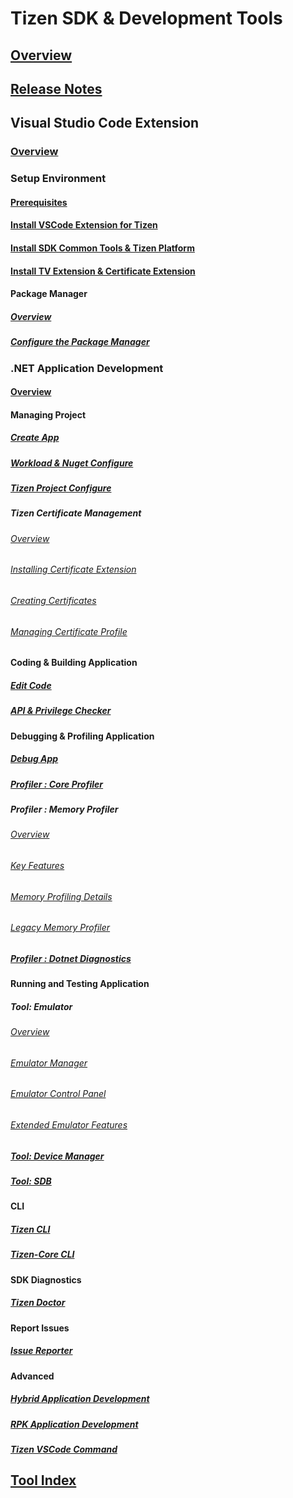 # Tizen SDK & Development Tools
## [Overview](/application/tizen-studio/common-tools/overview.md)
## [Release Notes](/application/tizen-studio/release-notes/6-0-release-notes.md)

## Visual Studio Code Extension
### [Overview](/application/vscode-ext/overview.md)

### Setup Environment
#### [Prerequisites](/application/vscode-ext/index.md)
#### [Install VSCode Extension for Tizen](/application/vscode-ext/Tizen/dotnet.md)
#### [Install SDK Common Tools & Tizen Platform](/application/vscode-ext/tools/welcome-page.md)
#### [Install TV Extension & Certificate Extension](/application/vscode-ext/tv-certificate-extension.md)
#### Package Manager
##### [Overview](/application/tizen-studio/common-tools/package-manager.md)
##### [Configure the Package Manager](/application/tizen-studio/common-tools/pkgmgr-advanced-configuration.md)


### .NET Application Development
#### [Overview](/application/vscode-ext/getting-started/dotnet-development-activity-tools.md)

#### Managing Project
##### [Create App](/application/vscode-ext/getting-started/creating-dotnet-application-projects.md)
##### [Workload & Nuget Configure](/application/vscode-ext/getting-started/configuring-app-workload-nuget.md)
##### [Tizen Project Configure](/application/vscode-ext/getting-started/configuring-tizen-project.md)
##### Tizen Certificate Management
###### [Overview](/application/dotnet/get-started/certificates/index.md)
###### [Installing Certificate Extension](/application/dotnet/get-started/certificates/installing-the-extension.md)
###### [Creating Certificates](/application/dotnet/get-started/certificates/creating-certificates.md)
###### [Managing Certificate Profile](/application/dotnet/get-started/certificates/managing-certificate-profile.md)
<!--##### [VD Application Signing](/xxxxxxx.md) -->

<!-- ##### Configure App : (we don't have a tool to configure .NET application such like manifest editor) -->

#### Coding & Building Application
##### [Edit Code](/application/vscode-ext/getting-started/write-code.md)
##### [API & Privilege Checker](/application/vscode-ext/tools/api-privilege-checker.md)

#### Debugging & Profiling Application 
##### [Debug App](/application/vscode-ext/getting-started/debug-app-dotnet.md)
##### [Profiler : Core Profiler](/application/vscode-ext/tools/core-profiler.md)
##### Profiler : Memory Profiler
###### [Overview](/application/vscode-ext/tools/memory-profiler-9.0/index.md)
###### [Key Features](/application/vscode-ext/tools/memory-profiler-9.0/key-features.md)
###### [Memory Profiling Details](/application/vscode-ext/tools/memory-profiler-9.0/getting-started.md)
###### [Legacy Memory Profiler](/application/vscode-ext/tools/memory-profiler.md)
##### [Profiler : Dotnet Diagnostics](/application/vscode-ext/tools/diagnostics.md)

#### Running and Testing Application
##### Tool: Emulator
###### [Overview](/application/tizen-studio/common-tools/emulator.md)
###### [Emulator Manager](/application/tizen-studio/common-tools/emulator-manager.md)
###### [Emulator Control Panel](/application/tizen-studio/common-tools/emulator-control-panel.md)
###### [Extended Emulator Features](/application/tizen-studio/common-tools/emulator-features.md)
##### [Tool: Device Manager](/application/tizen-studio/common-tools/device-manager.md)
##### [Tool: SDB](/application/tizen-studio/common-tools/smart-development-bridge.md)
<!--###### [TV Simulator](/xxxxxxx.md) -->
<!--###### [TV Real Target Connection](/xxxxxxx.md) -->

#### CLI
##### [Tizen CLI](/application/tizen-studio/common-tools/command-line-interface.md)
##### [Tizen-Core CLI](/application/tizen-studio/tizen-core/tizen-core-cli.md)

#### SDK Diagnostics
##### [Tizen Doctor](/application/tizen-studio/common-tools/tizen-doctor.md)

#### Report Issues
##### [Issue Reporter](/application/vscode-ext/tools/issue-reporter.md)

#### Advanced
##### [Hybrid Application Development](/application/vscode-ext/Tizen/hybrid.md)
##### [RPK Application Development](/application/vscode-ext/Tizen/rpk.md)
##### [Tizen VSCode Command](/application/vscode-ext/Tizen/command.md)

## [Tool Index](/application/sdktool_index.md)